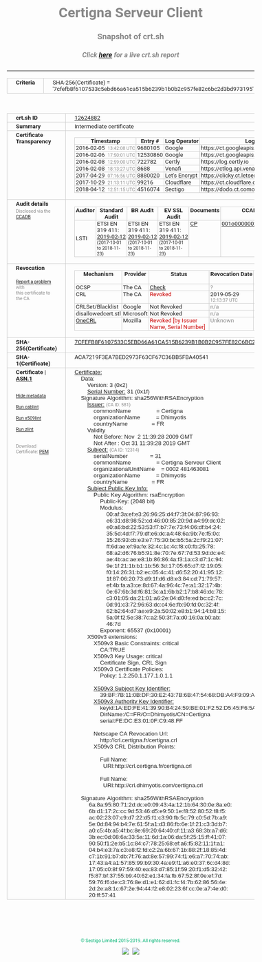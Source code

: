 # Certigna Serveur Client
### Snapshot of crt.sh
##### Click [here](https://crt.sh/?q=7CFEFB8F6107533C5EBD66A61CA515B6239B1B0B2C957FE82C6BC2D3BD973195) for a live crt.sh report

---
<!DOCTYPE HTML PUBLIC "-//W3C//DTD HTML 4.0 Transitional//EN">
<HTML>
<HEAD>
  <META http-equiv="Content-Type" content="text/html; charset=UTF-8">
  <TITLE>crt.sh | 7cfefb8f6107533c5ebd66a61ca515b6239b1b0b2c957fe82c6bc2d3bd973195</TITLE>
  <META name="description" content="Free CT Log Certificate Search Tool from Sectigo (formerly Comodo CA)">
  <META name="keywords" content="crt.sh, CT, Certificate Transparency, Certificate Search, SSL Certificate, Sectigo, Comodo CA">
  <LINK href="//fonts.googleapis.com/css?family=Roboto+Mono|Roboto:400,400i,700,700i" rel="stylesheet">
  <STYLE type="text/css">
    a {
      white-space: nowrap;
    }
    body {
      color: #888888;
      font: 12pt Roboto, sans-serif;
      padding-top: 10px;
      text-align: center
    }
    form {
      margin: 0px
    }
    span {
      border-radius: 10px
    }
    span.heading {
      color: #888888;
      font: 12pt Roboto, sans-serif
    }
    span.title {
      background-color: #00B373;
      color: #FFFFFF;
      font: bold 18pt Roboto, sans-serif;
      padding: 0px 5px
    }
    span.text {
      color: #888888;
      font: 10pt Roboto, sans-serif
    }
    span.whiteongrey {
      background-color: #D9D9D6;
      color: #FFFFFF;
      font: bold 18pt Roboto, sans-serif;
      padding: 0px 5px
    }
    table {
      border-collapse: collapse;
      color: #222222;
      font: 10pt Roboto, sans-serif;
      margin-left: auto;
      margin-right: auto
    }
    table.options {
      border: none;
      margin-left: 10px
    }
    td, th {
      border: 1px solid #CCCCCC;
      padding: 0px 2px;
      text-align: left;
      vertical-align: top
    }
    td.outer, th.outer {
      border: 1px solid #CCCCCC;
      padding: 2px 20px;
      text-align: left
    }
    th.heading {
      color: #888888;
      font: bold italic 12pt Roboto, sans-serif;
      padding: 20px 0px 0px;
      text-align: center
    }
    th.options, td.options {
      border: none;
      vertical-align: middle
    }
    td.text {
      font: 10pt "Roboto Mono", sans-serif;
      padding: 2px 20px
    }
    td.heading {
      border: none;
      color: #888888;
      font: 12pt Roboto, sans-serif;
      padding-top: 20px;
      text-align: center
    }
    table.lint td, th {
      text-align: center
    }
    .button {
      background-color: #00B373;
      border-radius: 10px;
      color: #FFFFFF;
      font: bold 13pt Roboto, sans-serif
    }
    .copyright {
      font: 8pt Roboto, sans-serif;
      color: #00B373
    }
    .input {
      border: 1px solid #888888;
      font-weight: bold;
      text-align: center
    }
    .small {
      font: 8pt Roboto, sans-serif;
      color: #888888
    }
    .error {
      background-color: #FFDFDF;
      color: #CC0000;
      font-weight: bold
    }
    .fatal {
      background-color: #0000AA;
      color: #FFFFFF;
      font-weight: bold
    }
    .notice {
      background-color: #FFFFDF;
      color: #606000
    }
    .warning {
      background-color: #FFEFDF;
      color: #DF6000
    }
  </STYLE>
</HEAD>
<BODY>

<TABLE>
  <TR>
    <TH class="outer">Criteria</TH>
    <TD class="outer">SHA-256(Certificate) = '7cfefb8f6107533c5ebd66a61ca515b6239b1b0b2c957fe82c6bc2d3bd973195'</TD>
  </TR>
</TABLE>
<BR>
<TABLE>
  <TR>
    <TH class="outer">crt.sh ID</TH>
    <TD class="outer"><A href="?id=12624882">12624882</A></TD>
  </TR>
  <TR>
    <TH class="outer">Summary</TH>
    <TD class="outer">Intermediate certificate</TD>
  </TR>
  <TR>
    <TH class="outer">Certificate<BR>Transparency</TH>
    <TD class="outer">
<TABLE class="options" style="margin-left:0px">
  <TR>
    <TH>Timestamp</TH>
    <TH>Entry #</TH>
    <TH>Log Operator</TH>
    <TH>Log URL</TH>
  </TR>
  <TR>
    <TD>2016-02-05&nbsp; <FONT class="small">13:42:08 UTC</FONT></TD>
    <TD>9680105</TD>
    <TD>Google</TD>
    <TD>https://ct.googleapis.com/rocketeer</TD>
  </TR>
  <TR>
    <TD>2016-02-06&nbsp; <FONT class="small">17:50:01 UTC</FONT></TD>
    <TD>12530860</TD>
    <TD>Google</TD>
    <TD>https://ct.googleapis.com/pilot</TD>
  </TR>
  <TR>
    <TD>2016-02-08&nbsp; <FONT class="small">12:59:00 UTC</FONT></TD>
    <TD>722782</TD>
    <TD>Certly</TD>
    <TD>https://log.certly.io</TD>
  </TR>
  <TR>
    <TD>2016-02-08&nbsp; <FONT class="small">18:13:27 UTC</FONT></TD>
    <TD>8688</TD>
    <TD>Venafi</TD>
    <TD>https://ctlog.api.venafi.com</TD>
  </TR>
  <TR>
    <TD>2017-04-29&nbsp; <FONT class="small">07:16:56 UTC</FONT></TD>
    <TD>8880020</TD>
    <TD>Let's Encrypt</TD>
    <TD>https://clicky.ct.letsencrypt.org</TD>
  </TR>
  <TR>
    <TD>2017-10-29&nbsp; <FONT class="small">21:13:11 UTC</FONT></TD>
    <TD>99216</TD>
    <TD>Cloudflare</TD>
    <TD>https://ct.cloudflare.com/logs/nimbus2019</TD>
  </TR>
  <TR>
    <TD>2018-04-12&nbsp; <FONT class="small">12:51:15 UTC</FONT></TD>
    <TD>4516074</TD>
    <TD>Sectigo</TD>
    <TD>https://dodo.ct.comodo.com</TD>
  </TR>
</TABLE>
    </TD>
  </TR>
  <TR>
    <TH class="outer">Audit details<BR>
      <DIV class="small" style="padding-top:3px">Disclosed via the
        <A href="//ccadb-public.secure.force.com/mozilla/PublicAllIntermediateCerts" target="_blank">CCADB</A></DIV>
    </TH>
    <TD class="outer">
<TABLE class="options" style="margin-left:0px">
  <TR>
    <TH>Auditor</TH>
    <TH>Standard Audit</TH>
    <TH>BR Audit</TH>
    <TH>EV SSL Audit</TH>
    <TH>Documents</TH>
    <TH>CCADB</TH>
    <TH>Root Owner / Certificate</TH>
  </TR>
  <TR>
    <TD style="vertical-align:middle">LSTI</TD>
    <TD>ETSI EN 319 411:
      <A href="https://www.lsti-certification.fr/images/23-_1373_AT_V3_0.pdf" target="_blank">2019-02-12</A>
      <BR><FONT style="font-size:8pt">(2017-10-01 to 2018-11-23)</FONT></TD>
    <TD>ETSI EN 319 411:
      <A href="https://www.lsti-certification.fr/images/23-_1373_AT_V3_0.pdf" target="_blank">2019-02-12</A>
      <BR><FONT style="font-size:8pt">(2017-10-01 to 2018-11-23)</FONT></TD>
    <TD>ETSI EN 319 411:
      <A href="https://www.lsti-certification.fr/images/23-_1373_AT_V3_0.pdf" target="_blank">2019-02-12</A>
      <BR><FONT style="font-size:8pt">(2017-10-01 to 2018-11-23)</FONT></TD>
    <TD>
      <A href="http://politique.certigna.fr/PCcertignaserveurclient.pdf" target="blank">CP</A>
    </TD>
    <TD><A href="//ccadb.force.com/001o000000x36u8AAA" target="_blank">001o000000x36u8AAA</A></TD>
    <TD><A href="/?id=62358">Dhimyotis / Certigna</A></TD>
  </TR>
</TABLE>
    </TD>
  </TR>
  <TR>
    <TH class="outer">Revocation<BR><BR>
      <DIV class="small" style="padding-top:3px"><A href="?id=12624882&opt=problemreporting">Report a problem</A> with<BR>this certificate to the CA</DIV></TH>
    <TD class="outer">
      <TABLE class="options" style="margin-left:0px">
        <TR>
          <TH>Mechanism</TH>
          <TH>Provider</TH>
          <TH>Status</TH>
          <TH>Revocation Date</TH>
          <TH>Last Observed in CRL</TH>
          <TH>Last Checked <SPAN style="color:#CC0000;vertical-align:middle;font-size:70%;font-weight:normal">(Error)</SPAN></TH>
        </TR>
        <TR>
          <TD>OCSP</TD>
          <TD>The CA</TD>
          <TD><A href="?id=12624882&opt=ocsp">Check</A></TD>
          <TD><SPAN style="color:#888888">?</SPAN></TD>
          <TD><SPAN style="color:#888888">n/a</SPAN></TD>
          <TD><SPAN style="color:#888888">?</SPAN></TD>
        </TR>
        <TR>
          <TD>CRL</TD>
          <TD>The CA</TD>
          <TD><SPAN style="color:#CC0000">Revoked</SPAN></TD><TD>2019-05-29&nbsp; <FONT class="small">12:13:37 UTC</FONT></TD><TD>2019-05-29&nbsp; <FONT class="small">13:15:28 UTC</FONT></TD><TD>2019-12-04&nbsp; <FONT class="small">17:10:33 UTC</FONT></TD>
        </TR>
        <TR>
          <TD>CRLSet/Blacklist</TD>
          <TD>Google</TD>
          <TD>Not Revoked</TD>
          <TD><SPAN style="color:#888888">n/a</SPAN></TD>
          <TD><SPAN style="color:#888888">n/a</SPAN></TD>
          <TD><SPAN style="color:#888888">n/a</SPAN></TD>
        </TR>
        <TR>
          <TD>disallowedcert.stl</TD>
          <TD>Microsoft</TD>
          <TD>Not Revoked</TD>
          <TD><SPAN style="color:#888888">n/a</SPAN></TD>
          <TD><SPAN style="color:#888888">n/a</SPAN></TD>
          <TD><SPAN style="color:#888888">n/a</SPAN></TD>
        </TR>
        <TR>
          <TD><A href="/mozilla-onecrl" target="_blank">OneCRL</A></TD>
          <TD>Mozilla</TD>
          <TD><SPAN style="color:#CC0000">Revoked [by Issuer Name, Serial Number]</SPAN></TD><TD><SPAN style="color:#888888">Unknown</SPAN></TD>
          <TD><SPAN style="color:#888888">n/a</SPAN></TD>
          <TD><SPAN style="color:#888888">n/a</SPAN></TD>
        </TR>
      </TABLE>
    </TD>
  </TR>
  <TR>
    <TH class="outer">SHA-256(Certificate)</TH>
    <TD class="outer"><A href="//censys.io/certificates/7cfefb8f6107533c5ebd66a61ca515b6239b1b0b2c957fe82c6bc2d3bd973195">7CFEFB8F6107533C5EBD66A61CA515B6239B1B0B2C957FE82C6BC2D3BD973195</A></TD>
  </TR>
  <TR>
    <TH class="outer">SHA-1(Certificate)</TH>
    <TD class="outer">ACA7219F3EA7BED2973F63CF67C36BB5FBA40541</TD>
  </TR>
  <TR>
    <TH class="outer">Certificate | <A href="?asn1=12624882">ASN.1</A>
      <SPAN class="small"><BR>
      <BR><BR><A href="?id=12624882&opt=nometadata">Hide metadata</A>
      <BR><BR><A href="?id=12624882&opt=cablint">Run cablint</A>
      <BR><BR><A href="?id=12624882&opt=x509lint">Run x509lint</A>
      <BR><BR><A href="?id=12624882&opt=zlint">Run zlint</A>
      <BR><BR><BR>Download Certificate: <A href="?d=12624882">PEM</A>
      </SPAN>
    </TH>
    <TD class="text"><A href="?d=12624882">Certificate:</A><BR>&nbsp;&nbsp;&nbsp;&nbsp;Data:<BR>&nbsp;&nbsp;&nbsp;&nbsp;&nbsp;&nbsp;&nbsp;&nbsp;Version:&nbsp;3&nbsp;(0x2)<BR>&nbsp;&nbsp;&nbsp;&nbsp;&nbsp;&nbsp;&nbsp;&nbsp;<A href="?serial=1f">Serial&nbsp;Number:</A>&nbsp;31&nbsp;(0x1f)<BR>&nbsp;&nbsp;&nbsp;&nbsp;Signature&nbsp;Algorithm:&nbsp;sha256WithRSAEncryption<BR>&nbsp;&nbsp;&nbsp;&nbsp;&nbsp;&nbsp;&nbsp;&nbsp;<A href="?caid=581">Issuer:</A> <SPAN class="small">(CA ID: 581)</SPAN><BR>&nbsp;&nbsp;&nbsp;&nbsp;&nbsp;&nbsp;&nbsp;&nbsp;&nbsp;&nbsp;&nbsp;&nbsp;commonName&nbsp;&nbsp;&nbsp;&nbsp;&nbsp;&nbsp;&nbsp;&nbsp;&nbsp;&nbsp;&nbsp;&nbsp;&nbsp;&nbsp;&nbsp;&nbsp;=&nbsp;Certigna<BR>&nbsp;&nbsp;&nbsp;&nbsp;&nbsp;&nbsp;&nbsp;&nbsp;&nbsp;&nbsp;&nbsp;&nbsp;organizationName&nbsp;&nbsp;&nbsp;&nbsp;&nbsp;&nbsp;&nbsp;&nbsp;&nbsp;&nbsp;=&nbsp;Dhimyotis<BR>&nbsp;&nbsp;&nbsp;&nbsp;&nbsp;&nbsp;&nbsp;&nbsp;&nbsp;&nbsp;&nbsp;&nbsp;countryName&nbsp;&nbsp;&nbsp;&nbsp;&nbsp;&nbsp;&nbsp;&nbsp;&nbsp;&nbsp;&nbsp;&nbsp;&nbsp;&nbsp;&nbsp;=&nbsp;FR<BR>&nbsp;&nbsp;&nbsp;&nbsp;&nbsp;&nbsp;&nbsp;&nbsp;Validity<BR>&nbsp;&nbsp;&nbsp;&nbsp;&nbsp;&nbsp;&nbsp;&nbsp;&nbsp;&nbsp;&nbsp;&nbsp;Not&nbsp;Before:&nbsp;Nov&nbsp;&nbsp;2&nbsp;11:39:28&nbsp;2009&nbsp;GMT<BR>&nbsp;&nbsp;&nbsp;&nbsp;&nbsp;&nbsp;&nbsp;&nbsp;&nbsp;&nbsp;&nbsp;&nbsp;Not&nbsp;After&nbsp;:&nbsp;Oct&nbsp;31&nbsp;11:39:28&nbsp;2019&nbsp;GMT<BR>&nbsp;&nbsp;&nbsp;&nbsp;&nbsp;&nbsp;&nbsp;&nbsp;<A href="?caid=12314">Subject:</A> <SPAN class="small">(CA ID: 12314)</SPAN><BR>&nbsp;&nbsp;&nbsp;&nbsp;&nbsp;&nbsp;&nbsp;&nbsp;&nbsp;&nbsp;&nbsp;&nbsp;serialNumber&nbsp;&nbsp;&nbsp;&nbsp;&nbsp;&nbsp;&nbsp;&nbsp;&nbsp;&nbsp;&nbsp;&nbsp;&nbsp;&nbsp;=&nbsp;31<BR>&nbsp;&nbsp;&nbsp;&nbsp;&nbsp;&nbsp;&nbsp;&nbsp;&nbsp;&nbsp;&nbsp;&nbsp;commonName&nbsp;&nbsp;&nbsp;&nbsp;&nbsp;&nbsp;&nbsp;&nbsp;&nbsp;&nbsp;&nbsp;&nbsp;&nbsp;&nbsp;&nbsp;&nbsp;=&nbsp;Certigna&nbsp;Serveur&nbsp;Client<BR>&nbsp;&nbsp;&nbsp;&nbsp;&nbsp;&nbsp;&nbsp;&nbsp;&nbsp;&nbsp;&nbsp;&nbsp;organizationalUnitName&nbsp;&nbsp;&nbsp;&nbsp;=&nbsp;0002&nbsp;481463081<BR>&nbsp;&nbsp;&nbsp;&nbsp;&nbsp;&nbsp;&nbsp;&nbsp;&nbsp;&nbsp;&nbsp;&nbsp;organizationName&nbsp;&nbsp;&nbsp;&nbsp;&nbsp;&nbsp;&nbsp;&nbsp;&nbsp;&nbsp;=&nbsp;Dhimyotis<BR>&nbsp;&nbsp;&nbsp;&nbsp;&nbsp;&nbsp;&nbsp;&nbsp;&nbsp;&nbsp;&nbsp;&nbsp;countryName&nbsp;&nbsp;&nbsp;&nbsp;&nbsp;&nbsp;&nbsp;&nbsp;&nbsp;&nbsp;&nbsp;&nbsp;&nbsp;&nbsp;&nbsp;=&nbsp;FR<BR>&nbsp;&nbsp;&nbsp;&nbsp;&nbsp;&nbsp;&nbsp;&nbsp;<A href="?spkisha256=bb168187a610039cf9c31d4d2293c602779f4616675aa628b373b9ced27c0257">Subject&nbsp;Public&nbsp;Key&nbsp;Info:</A><BR>&nbsp;&nbsp;&nbsp;&nbsp;&nbsp;&nbsp;&nbsp;&nbsp;&nbsp;&nbsp;&nbsp;&nbsp;Public&nbsp;Key&nbsp;Algorithm:&nbsp;rsaEncryption<BR>&nbsp;&nbsp;&nbsp;&nbsp;&nbsp;&nbsp;&nbsp;&nbsp;&nbsp;&nbsp;&nbsp;&nbsp;&nbsp;&nbsp;&nbsp;&nbsp;Public-Key:&nbsp;(2048&nbsp;bit)<BR>&nbsp;&nbsp;&nbsp;&nbsp;&nbsp;&nbsp;&nbsp;&nbsp;&nbsp;&nbsp;&nbsp;&nbsp;&nbsp;&nbsp;&nbsp;&nbsp;Modulus:<BR>&nbsp;&nbsp;&nbsp;&nbsp;&nbsp;&nbsp;&nbsp;&nbsp;&nbsp;&nbsp;&nbsp;&nbsp;&nbsp;&nbsp;&nbsp;&nbsp;&nbsp;&nbsp;&nbsp;&nbsp;00:af:3a:ef:e3:26:96:25:d4:f7:3f:04:87:96:93:<BR>&nbsp;&nbsp;&nbsp;&nbsp;&nbsp;&nbsp;&nbsp;&nbsp;&nbsp;&nbsp;&nbsp;&nbsp;&nbsp;&nbsp;&nbsp;&nbsp;&nbsp;&nbsp;&nbsp;&nbsp;e6:31:d8:98:52:cd:46:00:85:20:9d:a4:99:dc:02:<BR>&nbsp;&nbsp;&nbsp;&nbsp;&nbsp;&nbsp;&nbsp;&nbsp;&nbsp;&nbsp;&nbsp;&nbsp;&nbsp;&nbsp;&nbsp;&nbsp;&nbsp;&nbsp;&nbsp;&nbsp;e0:a6:bd:22:53:53:f7:b7:7e:73:f4:06:df:b4:24:<BR>&nbsp;&nbsp;&nbsp;&nbsp;&nbsp;&nbsp;&nbsp;&nbsp;&nbsp;&nbsp;&nbsp;&nbsp;&nbsp;&nbsp;&nbsp;&nbsp;&nbsp;&nbsp;&nbsp;&nbsp;35:5d:4d:f7:79:df:e6:dc:a4:48:6a:9b:7e:f5:0c:<BR>&nbsp;&nbsp;&nbsp;&nbsp;&nbsp;&nbsp;&nbsp;&nbsp;&nbsp;&nbsp;&nbsp;&nbsp;&nbsp;&nbsp;&nbsp;&nbsp;&nbsp;&nbsp;&nbsp;&nbsp;15:26:93:cb:e3:e7:75:30:bc:b5:5a:2c:f9:21:07:<BR>&nbsp;&nbsp;&nbsp;&nbsp;&nbsp;&nbsp;&nbsp;&nbsp;&nbsp;&nbsp;&nbsp;&nbsp;&nbsp;&nbsp;&nbsp;&nbsp;&nbsp;&nbsp;&nbsp;&nbsp;ff:6d:ae:ef:9a:fe:32:4c:1c:4c:f8:c0:fb:25:78:<BR>&nbsp;&nbsp;&nbsp;&nbsp;&nbsp;&nbsp;&nbsp;&nbsp;&nbsp;&nbsp;&nbsp;&nbsp;&nbsp;&nbsp;&nbsp;&nbsp;&nbsp;&nbsp;&nbsp;&nbsp;68:a2:d6:76:b5:91:8e:70:7e:67:7d:53:9d:dc:e4:<BR>&nbsp;&nbsp;&nbsp;&nbsp;&nbsp;&nbsp;&nbsp;&nbsp;&nbsp;&nbsp;&nbsp;&nbsp;&nbsp;&nbsp;&nbsp;&nbsp;&nbsp;&nbsp;&nbsp;&nbsp;ae:4b:ac:ae:e8:1b:86:86:4a:f3:1a:c3:d7:1c:94:<BR>&nbsp;&nbsp;&nbsp;&nbsp;&nbsp;&nbsp;&nbsp;&nbsp;&nbsp;&nbsp;&nbsp;&nbsp;&nbsp;&nbsp;&nbsp;&nbsp;&nbsp;&nbsp;&nbsp;&nbsp;9e:1f:21:1b:b1:1b:56:3d:17:05:65:d7:f2:19:05:<BR>&nbsp;&nbsp;&nbsp;&nbsp;&nbsp;&nbsp;&nbsp;&nbsp;&nbsp;&nbsp;&nbsp;&nbsp;&nbsp;&nbsp;&nbsp;&nbsp;&nbsp;&nbsp;&nbsp;&nbsp;f0:14:26:31:b2:ec:05:4c:41:d6:52:20:41:95:12:<BR>&nbsp;&nbsp;&nbsp;&nbsp;&nbsp;&nbsp;&nbsp;&nbsp;&nbsp;&nbsp;&nbsp;&nbsp;&nbsp;&nbsp;&nbsp;&nbsp;&nbsp;&nbsp;&nbsp;&nbsp;1f:87:06:20:73:d9:1f:d6:d8:e3:84:cd:71:79:57:<BR>&nbsp;&nbsp;&nbsp;&nbsp;&nbsp;&nbsp;&nbsp;&nbsp;&nbsp;&nbsp;&nbsp;&nbsp;&nbsp;&nbsp;&nbsp;&nbsp;&nbsp;&nbsp;&nbsp;&nbsp;ef:4b:fa:a3:ce:8d:67:4a:96:4c:7e:a1:32:17:4b:<BR>&nbsp;&nbsp;&nbsp;&nbsp;&nbsp;&nbsp;&nbsp;&nbsp;&nbsp;&nbsp;&nbsp;&nbsp;&nbsp;&nbsp;&nbsp;&nbsp;&nbsp;&nbsp;&nbsp;&nbsp;0e:67:6b:3d:f6:81:3c:a1:6b:b2:17:b8:46:dc:78:<BR>&nbsp;&nbsp;&nbsp;&nbsp;&nbsp;&nbsp;&nbsp;&nbsp;&nbsp;&nbsp;&nbsp;&nbsp;&nbsp;&nbsp;&nbsp;&nbsp;&nbsp;&nbsp;&nbsp;&nbsp;c3:01:05:da:21:01:a6:2e:04:d0:fe:ed:bc:c2:7c:<BR>&nbsp;&nbsp;&nbsp;&nbsp;&nbsp;&nbsp;&nbsp;&nbsp;&nbsp;&nbsp;&nbsp;&nbsp;&nbsp;&nbsp;&nbsp;&nbsp;&nbsp;&nbsp;&nbsp;&nbsp;0d:91:c3:72:96:63:dc:c4:6e:fb:90:fd:0c:32:4f:<BR>&nbsp;&nbsp;&nbsp;&nbsp;&nbsp;&nbsp;&nbsp;&nbsp;&nbsp;&nbsp;&nbsp;&nbsp;&nbsp;&nbsp;&nbsp;&nbsp;&nbsp;&nbsp;&nbsp;&nbsp;62:b2:64:d7:ae:e9:2a:50:02:e8:b1:94:14:b8:15:<BR>&nbsp;&nbsp;&nbsp;&nbsp;&nbsp;&nbsp;&nbsp;&nbsp;&nbsp;&nbsp;&nbsp;&nbsp;&nbsp;&nbsp;&nbsp;&nbsp;&nbsp;&nbsp;&nbsp;&nbsp;5a:0f:f2:5e:38:7c:a2:50:3f:7a:d0:16:0a:b0:ab:<BR>&nbsp;&nbsp;&nbsp;&nbsp;&nbsp;&nbsp;&nbsp;&nbsp;&nbsp;&nbsp;&nbsp;&nbsp;&nbsp;&nbsp;&nbsp;&nbsp;&nbsp;&nbsp;&nbsp;&nbsp;46:7d<BR>&nbsp;&nbsp;&nbsp;&nbsp;&nbsp;&nbsp;&nbsp;&nbsp;&nbsp;&nbsp;&nbsp;&nbsp;&nbsp;&nbsp;&nbsp;&nbsp;Exponent:&nbsp;65537&nbsp;(0x10001)<BR>&nbsp;&nbsp;&nbsp;&nbsp;&nbsp;&nbsp;&nbsp;&nbsp;X509v3&nbsp;extensions:<BR>&nbsp;&nbsp;&nbsp;&nbsp;&nbsp;&nbsp;&nbsp;&nbsp;&nbsp;&nbsp;&nbsp;&nbsp;X509v3&nbsp;Basic&nbsp;Constraints:&nbsp;critical<BR>&nbsp;&nbsp;&nbsp;&nbsp;&nbsp;&nbsp;&nbsp;&nbsp;&nbsp;&nbsp;&nbsp;&nbsp;&nbsp;&nbsp;&nbsp;&nbsp;CA:TRUE<BR>&nbsp;&nbsp;&nbsp;&nbsp;&nbsp;&nbsp;&nbsp;&nbsp;&nbsp;&nbsp;&nbsp;&nbsp;X509v3&nbsp;Key&nbsp;Usage:&nbsp;critical<BR>&nbsp;&nbsp;&nbsp;&nbsp;&nbsp;&nbsp;&nbsp;&nbsp;&nbsp;&nbsp;&nbsp;&nbsp;&nbsp;&nbsp;&nbsp;&nbsp;Certificate&nbsp;Sign,&nbsp;CRL&nbsp;Sign<BR>&nbsp;&nbsp;&nbsp;&nbsp;&nbsp;&nbsp;&nbsp;&nbsp;&nbsp;&nbsp;&nbsp;&nbsp;X509v3&nbsp;Certificate&nbsp;Policies:&nbsp;<BR>&nbsp;&nbsp;&nbsp;&nbsp;&nbsp;&nbsp;&nbsp;&nbsp;&nbsp;&nbsp;&nbsp;&nbsp;&nbsp;&nbsp;&nbsp;&nbsp;Policy:&nbsp;1.2.250.1.177.1.0.1.1<BR><BR>&nbsp;&nbsp;&nbsp;&nbsp;&nbsp;&nbsp;&nbsp;&nbsp;&nbsp;&nbsp;&nbsp;&nbsp;<A href="?ski=39bf7b110bdf30e2437b6b475468dba4f909ad24">X509v3&nbsp;Subject&nbsp;Key&nbsp;Identifier:</A><BR>&nbsp;&nbsp;&nbsp;&nbsp;&nbsp;&nbsp;&nbsp;&nbsp;&nbsp;&nbsp;&nbsp;&nbsp;&nbsp;&nbsp;&nbsp;&nbsp;39:BF:7B:11:0B:DF:30:E2:43:7B:6B:47:54:68:DB:A4:F9:09:AD:24<BR>&nbsp;&nbsp;&nbsp;&nbsp;&nbsp;&nbsp;&nbsp;&nbsp;&nbsp;&nbsp;&nbsp;&nbsp;<A href="?ski=1aedfe413990b42459be01f252d545f65a39dc11">X509v3&nbsp;Authority&nbsp;Key&nbsp;Identifier:</A><BR>&nbsp;&nbsp;&nbsp;&nbsp;&nbsp;&nbsp;&nbsp;&nbsp;&nbsp;&nbsp;&nbsp;&nbsp;&nbsp;&nbsp;&nbsp;&nbsp;keyid:1A:ED:FE:41:39:90:B4:24:59:BE:01:F2:52:D5:45:F6:5A:39:DC:11<BR>&nbsp;&nbsp;&nbsp;&nbsp;&nbsp;&nbsp;&nbsp;&nbsp;&nbsp;&nbsp;&nbsp;&nbsp;&nbsp;&nbsp;&nbsp;&nbsp;DirName:/C=FR/O=Dhimyotis/CN=Certigna<BR>&nbsp;&nbsp;&nbsp;&nbsp;&nbsp;&nbsp;&nbsp;&nbsp;&nbsp;&nbsp;&nbsp;&nbsp;&nbsp;&nbsp;&nbsp;&nbsp;serial:FE:DC:E3:01:0F:C9:48:FF<BR><BR>&nbsp;&nbsp;&nbsp;&nbsp;&nbsp;&nbsp;&nbsp;&nbsp;&nbsp;&nbsp;&nbsp;&nbsp;Netscape&nbsp;CA&nbsp;Revocation&nbsp;Url:&nbsp;<BR>&nbsp;&nbsp;&nbsp;&nbsp;&nbsp;&nbsp;&nbsp;&nbsp;&nbsp;&nbsp;&nbsp;&nbsp;&nbsp;&nbsp;&nbsp;&nbsp;http://crl.certigna.fr/certigna.crl<BR>&nbsp;&nbsp;&nbsp;&nbsp;&nbsp;&nbsp;&nbsp;&nbsp;&nbsp;&nbsp;&nbsp;&nbsp;X509v3&nbsp;CRL&nbsp;Distribution&nbsp;Points:&nbsp;<BR><BR>&nbsp;&nbsp;&nbsp;&nbsp;&nbsp;&nbsp;&nbsp;&nbsp;&nbsp;&nbsp;&nbsp;&nbsp;&nbsp;&nbsp;&nbsp;&nbsp;Full&nbsp;Name:<BR>&nbsp;&nbsp;&nbsp;&nbsp;&nbsp;&nbsp;&nbsp;&nbsp;&nbsp;&nbsp;&nbsp;&nbsp;&nbsp;&nbsp;&nbsp;&nbsp;&nbsp;&nbsp;URI:http://crl.certigna.fr/certigna.crl<BR><BR>&nbsp;&nbsp;&nbsp;&nbsp;&nbsp;&nbsp;&nbsp;&nbsp;&nbsp;&nbsp;&nbsp;&nbsp;&nbsp;&nbsp;&nbsp;&nbsp;Full&nbsp;Name:<BR>&nbsp;&nbsp;&nbsp;&nbsp;&nbsp;&nbsp;&nbsp;&nbsp;&nbsp;&nbsp;&nbsp;&nbsp;&nbsp;&nbsp;&nbsp;&nbsp;&nbsp;&nbsp;URI:http://crl.dhimyotis.com/certigna.crl<BR><BR>&nbsp;&nbsp;&nbsp;&nbsp;Signature&nbsp;Algorithm:&nbsp;sha256WithRSAEncryption<BR>&nbsp;&nbsp;&nbsp;&nbsp;&nbsp;&nbsp;&nbsp;&nbsp;&nbsp;6a:8a:95:80:71:2d:dc:e0:09:43:4a:12:1b:64:30:0e:8a:e0:<BR>&nbsp;&nbsp;&nbsp;&nbsp;&nbsp;&nbsp;&nbsp;&nbsp;&nbsp;6b:d1:17:2c:cc:9d:53:46:d5:e9:50:1e:f8:52:80:52:f8:f5:<BR>&nbsp;&nbsp;&nbsp;&nbsp;&nbsp;&nbsp;&nbsp;&nbsp;&nbsp;ac:02:23:07:c9:d7:22:d5:f1:c3:90:fb:5c:79:c0:5d:7b:a9:<BR>&nbsp;&nbsp;&nbsp;&nbsp;&nbsp;&nbsp;&nbsp;&nbsp;&nbsp;5e:0d:84:94:b4:7e:61:5f:a1:d3:86:fb:6e:1f:21:c3:3d:b7:<BR>&nbsp;&nbsp;&nbsp;&nbsp;&nbsp;&nbsp;&nbsp;&nbsp;&nbsp;a0:c5:4b:a5:4f:bc:8e:69:20:64:40:cf:11:a3:68:3b:a7:d6:<BR>&nbsp;&nbsp;&nbsp;&nbsp;&nbsp;&nbsp;&nbsp;&nbsp;&nbsp;3b:ec:0d:08:6a:33:5a:11:6d:1a:06:da:5f:25:15:ff:41:07:<BR>&nbsp;&nbsp;&nbsp;&nbsp;&nbsp;&nbsp;&nbsp;&nbsp;&nbsp;90:50:f1:2e:b5:1c:84:c7:78:25:68:ef:a6:f5:82:11:1f:a1:<BR>&nbsp;&nbsp;&nbsp;&nbsp;&nbsp;&nbsp;&nbsp;&nbsp;&nbsp;04:b4:e3:7a:c3:e8:f2:fd:c2:2a:6b:67:1b:88:2f:18:85:4d:<BR>&nbsp;&nbsp;&nbsp;&nbsp;&nbsp;&nbsp;&nbsp;&nbsp;&nbsp;c7:1b:91:b7:db:7f:76:ad:8e:57:99:74:f1:e6:a7:70:74:ab:<BR>&nbsp;&nbsp;&nbsp;&nbsp;&nbsp;&nbsp;&nbsp;&nbsp;&nbsp;17:43:a4:a1:57:85:99:b9:30:4a:e9:f1:a6:e0:37:6c:d4:8d:<BR>&nbsp;&nbsp;&nbsp;&nbsp;&nbsp;&nbsp;&nbsp;&nbsp;&nbsp;17:05:c0:8f:97:59:40:ea:83:d7:85:1f:59:20:f1:d5:32:42:<BR>&nbsp;&nbsp;&nbsp;&nbsp;&nbsp;&nbsp;&nbsp;&nbsp;&nbsp;f5:87:bf:37:55:b9:40:62:e1:34:fa:fb:67:52:8f:0e:ef:7d:<BR>&nbsp;&nbsp;&nbsp;&nbsp;&nbsp;&nbsp;&nbsp;&nbsp;&nbsp;59:76:f6:de:c3:76:8e:d1:e1:62:d1:fc:f4:7b:62:86:56:4e:<BR>&nbsp;&nbsp;&nbsp;&nbsp;&nbsp;&nbsp;&nbsp;&nbsp;&nbsp;2d:2e:a8:1c:67:2e:94:44:f2:e8:02:23:6f:cc:0e:a7:4e:d0:<BR>&nbsp;&nbsp;&nbsp;&nbsp;&nbsp;&nbsp;&nbsp;&nbsp;&nbsp;20:ff:57:41<BR>    </TD>
  </TR>
</TABLE>

  <BR><BR><BR>

  <P class="copyright">&copy; Sectigo Limited 2015-2019. All rights reserved.</P>
  <DIV>
    <A href="https://sectigo.com/"><IMG src="/sectigo_s.png"></A>
    &nbsp;<A href="https://github.com/crtsh"><IMG src="/GitHub-Mark-32px.png"></A>
  </DIV>
</BODY>
</HTML>
